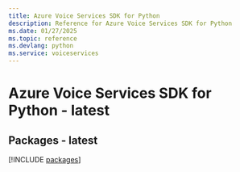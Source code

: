 ```yaml
---
title: Azure Voice Services SDK for Python
description: Reference for Azure Voice Services SDK for Python
ms.date: 01/27/2025
ms.topic: reference
ms.devlang: python
ms.service: voiceservices
---
```

# Azure Voice Services SDK for Python - latest
## Packages - latest
[!INCLUDE [packages](voice-services-index.md)]